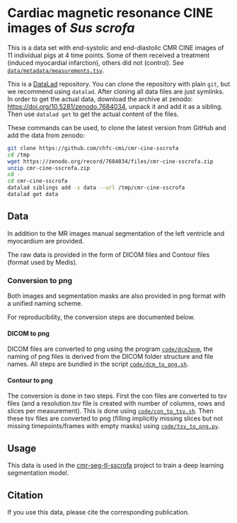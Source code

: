# Cardiac magnetic resonance CINE images of *Sus scrofa*

This is a data set with end-systolic and end-diastolic CMR CINE images of 11 individual pigs at 4 time points. Some of them received a treatment (induced myocardial infarction), others did not (control). See [`data/metadata/measurements.tsv`](./data/metadata/measurements.tsv).

This is a [DataLad](https://handbook.datalad.org/en/latest/) repository. You can clone the repository with plain `git`, but we recommend using `datalad`. After cloning all data files are just symlinks. In order to get the actual data, download the archive at zenodo: https://doi.org/10.5281/zenodo.7684034, unpack it and add it as a sibling. Then use `datalad get` to get the actual content of the files.

These commands can be used, to clone the latest version from GitHub and add the data from zenodo:
```bash
git clone https://github.com/chfc-cmi/cmr-cine-sscrofa
cd /tmp
wget https://zenodo.org/record/7684034/files/cmr-cine-sscrofa.zip
unzip cmr-cine-sscrofa.zip
cd -
cd cmr-cine-sscrofa
datalad siblings add -s data --url /tmp/cmr-cine-sscrofa
datalad get data
```

## Data

In addition to the MR images manual segmentation of the left ventricle and myocardium are provided.

The raw data is provided in the form of DICOM files and Contour files (format used by Medis).

### Conversion to png

Both images and segmentation masks are also provided in png format with a unified naming scheme.

For reproducibility, the conversion steps are documented below.

#### DICOM to png

DICOM files are converted to png using the program [`code/dcm2pnm`](https://support.dcmtk.org/docs/dcm2pnm.html), the naming of png files is derived from the DICOM folder structure and file names. All steps are bundled in the script [`code/dcm_to_png.sh`](./code/dcm_to_png.sh).

#### Contour to png

The conversion is done in two steps. First the con files are converted to tsv files (and a resolution.tsv file is created with number of columns, rows and slices per measurement). This is done using [`code/con_to_tsv.sh`](./code/con_to_tsv.sh).
Then these tsv files are converted to png (filling implicitly missing slices but not missing timepoints/frames with empty masks) using [`code/tsv_to_png.py`](./code/tsv_to_png.py).

## Usage

This data is used in the [cmr-seg-tl-sscrofa](https://github.com/chfc-cmi/cmr-seg-tl-sscrofa) project to train a deep learning segmentation model.

## Citation

If you use this data, please cite the corresponding publication.
